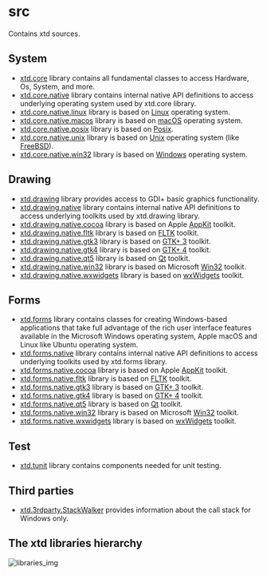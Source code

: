 # src

Contains xtd sources.

## System

* [xtd.core](xtd.core) library contains all fundamental classes to access Hardware, Os, System, and more.
* [xtd.core.native](xtd.core.native) library contains internal native API definitions to access underlying operating system used by xtd.core library.
* [xtd.core.native.linux](xtd.core.native.linux) library is based on [Linux](https://linux.org) operating system.
* [xtd.core.native.macos](xtd.core.native.macos) library is based on [macOS](https://www.apple.com/macos) operating system.
* [xtd.core.native.posix](xtd.core.native.posix) library is based on [Posix](https://posix.opengroup.org).
* [xtd.core.native.unix](xtd.core.native.unix) library is based on [Unix](https://www.opengroup.org/membership/forums/platform/unix) operating system (like [FreeBSD](https://www.freebsd.org)).
* [xtd.core.native.win32](xtd.core.native.win32) library is based on [Windows](https://www.microsoft.com/en-gb/windows) operating system.

## Drawing

* [xtd.drawing](xtd.drawing) library provides access to GDI+ basic graphics functionality.
* [xtd.drawing.native](xtd.drawing.native) library contains internal native API definitions to access underlying toolkits used by xtd.drawing library.
* [xtd.drawing.native.cocoa](xtd.drawing.native.cocoa) library is based on Apple [AppKit](https://developer.apple.com/documentation/appkit/) toolkit.
* [xtd.drawing.native.fltk](xtd.drawing.native.fltk) library is based on [FLTK](https://www.fltk.org) toolkit.
* [xtd.drawing.native.gtk3](xtd.drawing.native.gtk3) library is based on [GTK+ 3](https://developer.gnome.org/gtk3/stable/index.html) toolkit.
* [xtd.drawing.native.gtk4](xtd.drawing.native.gtk4) library is based on [GTK+ 4](https://developer.gnome.org/gtk4/stable/index.html) toolkit.
* [xtd.drawing.native.qt5](xtd.drawing.native.qt5) library is based on [Qt](https://www.qt.io) toolkit.
* [xtd.drawing.native.win32](xtd.drawing.native.win32) library is based on Microsoft [Win32](https://docs.microsoft.com/en-us/windows/apps/desktop/) toolkit.
* [xtd.drawing.native.wxwidgets](xtd.drawing.native.wxwidgets) library is based on [wxWidgets](https://www.wxwidgets.org/) toolkit.

## Forms

* [xtd.forms](xtd.forms) library contains classes for creating Windows-based applications that take full advantage of the rich user interface features available in the Microsoft Windows operating system, Apple macOS and Linux like Ubuntu operating system.
* [xtd.forms.native](xtd.forms.native) library contains internal native API definitions to access underlying toolkits used by xtd.forms library.
* [xtd.forms.native.cocoa](xtd.forms.native.cocoa) library is based on Apple [AppKit](https://developer.apple.com/documentation/appkit/) toolkit.
* [xtd.forms.native.fltk](xtd.forms.native.fltk) library is based on [FLTK](https://www.fltk.org) toolkit.
* [xtd.forms.native.gtk3](xtd.forms.native.gtk3) library is based on [GTK+ 3](https://developer.gnome.org/gtk3/stable/index.html) toolkit.
* [xtd.forms.native.gtk4](xtd.forms.native.gtk4) library is based on [GTK+ 4](https://developer.gnome.org/gtk4/stable/index.html) toolkit.
* [xtd.forms.native.qt5](xtd.forms.native.qt5) library is based on [Qt](https://www.qt.io) toolkit.
* [xtd.forms.native.win32](xtd.forms.native.win32) library is based on Microsoft [Win32](https://docs.microsoft.com/en-us/windows/apps/desktop/) toolkit.
* [xtd.forms.native.wxwidgets](xtd.forms.native.wxwidgets) library is based on [wxWidgets](https://www.wxwidgets.org/) toolkit.

## Test

* [xtd.tunit](xtd.tunit) library contains components needed for unit testing.

## Third parties

* [xtd.3rdparty.StackWalker](xtd.3rdparty.StackWalker) provides information about the call stack for Windows only.

## The xtd libraries hierarchy

![libraries_img](../docs/pictures/hierarchy.png)



